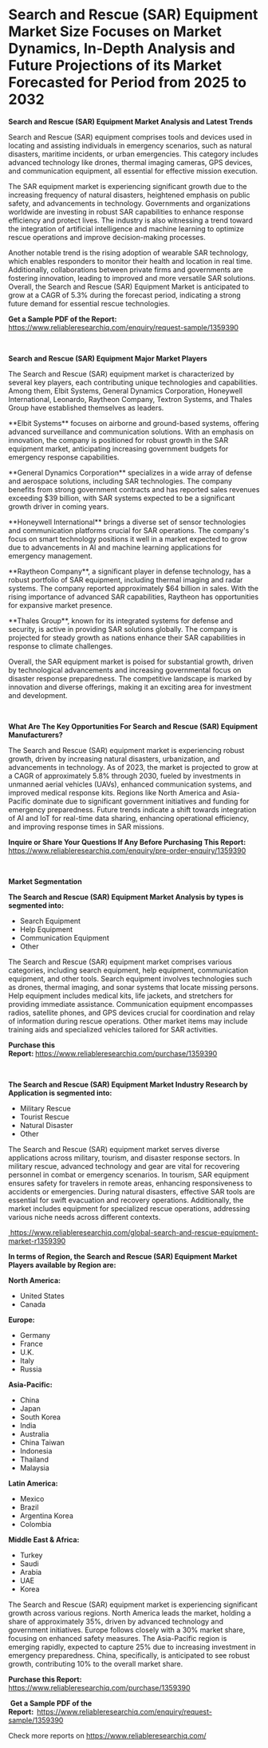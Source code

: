 <p><h1>Search and Rescue (SAR) Equipment Market Size Focuses on Market Dynamics, In-Depth Analysis and Future Projections of its Market Forecasted for Period from 2025 to 2032</h1></p><p><strong>Search and Rescue (SAR) Equipment Market Analysis and Latest Trends</strong></p>
<p><p>Search and Rescue (SAR) equipment comprises tools and devices used in locating and assisting individuals in emergency scenarios, such as natural disasters, maritime incidents, or urban emergencies. This category includes advanced technology like drones, thermal imaging cameras, GPS devices, and communication equipment, all essential for effective mission execution.</p><p>The SAR equipment market is experiencing significant growth due to the increasing frequency of natural disasters, heightened emphasis on public safety, and advancements in technology. Governments and organizations worldwide are investing in robust SAR capabilities to enhance response efficiency and protect lives. The industry is also witnessing a trend toward the integration of artificial intelligence and machine learning to optimize rescue operations and improve decision-making processes.</p><p>Another notable trend is the rising adoption of wearable SAR technology, which enables responders to monitor their health and location in real time. Additionally, collaborations between private firms and governments are fostering innovation, leading to improved and more versatile SAR solutions. Overall, the Search and Rescue (SAR) Equipment Market is anticipated to grow at a CAGR of 5.3% during the forecast period, indicating a strong future demand for essential rescue technologies.</p></p>
<p><strong>Get a Sample PDF of the Report:&nbsp;</strong> <a href="https://www.reliableresearchiq.com/enquiry/request-sample/1359390?utm_campaign=2769&utm_medium=2&utm_source=Github&utm_content=ia&utm_term=24022025&utm_id=search-and-rescue-sar-equipment">https://www.reliableresearchiq.com/enquiry/request-sample/1359390</a></p>
<p>&nbsp;</p>
<p><strong>Search and Rescue (SAR) Equipment Major Market Players</strong></p>
<p><p>The Search and Rescue (SAR) equipment market is characterized by several key players, each contributing unique technologies and capabilities. Among them, Elbit Systems, General Dynamics Corporation, Honeywell International, Leonardo, Raytheon Company, Textron Systems, and Thales Group have established themselves as leaders.</p><p>**Elbit Systems** focuses on airborne and ground-based systems, offering advanced surveillance and communication solutions. With an emphasis on innovation, the company is positioned for robust growth in the SAR equipment market, anticipating increasing government budgets for emergency response capabilities.</p><p>**General Dynamics Corporation** specializes in a wide array of defense and aerospace solutions, including SAR technologies. The company benefits from strong government contracts and has reported sales revenues exceeding $39 billion, with SAR systems expected to be a significant growth driver in coming years.</p><p>**Honeywell International** brings a diverse set of sensor technologies and communication platforms crucial for SAR operations. The company's focus on smart technology positions it well in a market expected to grow due to advancements in AI and machine learning applications for emergency management.</p><p>**Raytheon Company**, a significant player in defense technology, has a robust portfolio of SAR equipment, including thermal imaging and radar systems. The company reported approximately $64 billion in sales. With the rising importance of advanced SAR capabilities, Raytheon has opportunities for expansive market presence.</p><p>**Thales Group**, known for its integrated systems for defense and security, is active in providing SAR solutions globally. The company is projected for steady growth as nations enhance their SAR capabilities in response to climate challenges.</p><p>Overall, the SAR equipment market is poised for substantial growth, driven by technological advancements and increasing governmental focus on disaster response preparedness. The competitive landscape is marked by innovation and diverse offerings, making it an exciting area for investment and development.</p></p>
<p>&nbsp;</p>
<p><strong>What Are The Key Opportunities For Search and Rescue (SAR) Equipment Manufacturers?</strong></p>
<p><p>The Search and Rescue (SAR) equipment market is experiencing robust growth, driven by increasing natural disasters, urbanization, and advancements in technology. As of 2023, the market is projected to grow at a CAGR of approximately 5.8% through 2030, fueled by investments in unmanned aerial vehicles (UAVs), enhanced communication systems, and improved medical response kits. Regions like North America and Asia-Pacific dominate due to significant government initiatives and funding for emergency preparedness. Future trends indicate a shift towards integration of AI and IoT for real-time data sharing, enhancing operational efficiency, and improving response times in SAR missions.</p></p>
<p><strong>Inquire or Share Your Questions If Any Before Purchasing This Report:</strong> <a href="https://www.reliableresearchiq.com/enquiry/pre-order-enquiry/1359390?utm_campaign=2769&utm_medium=2&utm_source=Github&utm_content=ia&utm_term=24022025&utm_id=search-and-rescue-sar-equipment">https://www.reliableresearchiq.com/enquiry/pre-order-enquiry/1359390</a></p>
<p>&nbsp;</p>
<p><strong>Market Segmentation</strong></p>
<p><strong>The Search and Rescue (SAR) Equipment Market Analysis by types is segmented into:</strong></p>
<p><ul><li>Search Equipment</li><li>Help Equipment</li><li>Communication Equipment</li><li>Other</li></ul></p>
<p><p>The Search and Rescue (SAR) equipment market comprises various categories, including search equipment, help equipment, communication equipment, and other tools. Search equipment involves technologies such as drones, thermal imaging, and sonar systems that locate missing persons. Help equipment includes medical kits, life jackets, and stretchers for providing immediate assistance. Communication equipment encompasses radios, satellite phones, and GPS devices crucial for coordination and relay of information during rescue operations. Other market items may include training aids and specialized vehicles tailored for SAR activities.</p></p>
<p><strong>Purchase this Report:&nbsp;</strong><a href="https://www.reliableresearchiq.com/purchase/1359390?utm_campaign=2769&utm_medium=2&utm_source=Github&utm_content=ia&utm_term=24022025&utm_id=search-and-rescue-sar-equipment">https://www.reliableresearchiq.com/purchase/1359390</a></p>
<p>&nbsp;</p>
<p><strong>The Search and Rescue (SAR) Equipment Market Industry Research by Application is segmented into:</strong></p>
<p><ul><li>Military Rescue</li><li>Tourist Rescue</li><li>Natural Disaster</li><li>Other</li></ul></p>
<p><p>The Search and Rescue (SAR) equipment market serves diverse applications across military, tourism, and disaster response sectors. In military rescue, advanced technology and gear are vital for recovering personnel in combat or emergency scenarios. In tourism, SAR equipment ensures safety for travelers in remote areas, enhancing responsiveness to accidents or emergencies. During natural disasters, effective SAR tools are essential for swift evacuation and recovery operations. Additionally, the market includes equipment for specialized rescue operations, addressing various niche needs across different contexts.</p></p>
<p><a href="https://www.reliableresearchiq.com/global-search-and-rescue-equipment-market-r1359390?utm_campaign=2769&utm_medium=2&utm_source=Github&utm_content=ia&utm_term=24022025&utm_id=search-and-rescue-sar-equipment">&nbsp;https://www.reliableresearchiq.com/global-search-and-rescue-equipment-market-r1359390</a></p>
<p><strong>In terms of Region, the Search and Rescue (SAR) Equipment Market Players available by Region are:</strong></p>
<p>
    <p> <strong> North America: </strong>
        <ul>
            <li>United States</li>
            <li>Canada</li>
        </ul>
        </p> 
    <p> <strong> Europe: </strong>
        <ul>
            <li>Germany</li>
            <li>France</li>
            <li>U.K.</li>
            <li>Italy</li>
            <li>Russia</li>
        </ul>
        </p> 
    <p> <strong> Asia-Pacific: </strong>
        <ul>
            <li>China</li>
            <li>Japan</li>
            <li>South Korea</li>
            <li>India</li>
            <li>Australia</li>
            <li>China Taiwan</li>
            <li>Indonesia</li>
            <li>Thailand</li>
            <li>Malaysia</li>
        </ul>
        </p> 
    <p> <strong> Latin America: </strong>
        <ul>
            <li>Mexico</li>
            <li>Brazil</li>
            <li>Argentina Korea</li>
            <li>Colombia</li>
        </ul>
        </p> 
    <p> <strong> Middle East & Africa: </strong>
        <ul>
            <li>Turkey</li>
            <li>Saudi</li>
            <li>Arabia</li>
            <li>UAE</li>
            <li>Korea</li>
        </ul>
    </p>
    </p>
<p><p>The Search and Rescue (SAR) equipment market is experiencing significant growth across various regions. North America leads the market, holding a share of approximately 35%, driven by advanced technology and government initiatives. Europe follows closely with a 30% market share, focusing on enhanced safety measures. The Asia-Pacific region is emerging rapidly, expected to capture 25% due to increasing investment in emergency preparedness. China, specifically, is anticipated to see robust growth, contributing 10% to the overall market share.</p></p>
<p><strong>Purchase this Report: </strong><a href="https://www.reliableresearchiq.com/purchase/1359390?utm_campaign=2769&utm_medium=2&utm_source=Github&utm_content=ia&utm_term=24022025&utm_id=search-and-rescue-sar-equipment">https://www.reliableresearchiq.com/purchase/1359390</a></p>
<p>&nbsp;<strong>Get a Sample PDF of the Report:&nbsp;&nbsp;</strong><a href="https://www.reliableresearchiq.com/enquiry/request-sample/1359390?utm_campaign=2769&utm_medium=2&utm_source=Github&utm_content=ia&utm_term=24022025&utm_id=search-and-rescue-sar-equipment">https://www.reliableresearchiq.com/enquiry/request-sample/1359390</a></p>
<p><strong></strong></p>
<p>Check more reports on <a href="https://www.reliableresearchiq.com/?utm_campaign=2769&utm_medium=2&utm_source=Github&utm_content=ia&utm_term=24022025&utm_id=search-and-rescue-sar-equipment">https://www.reliableresearchiq.com/</a></p>
